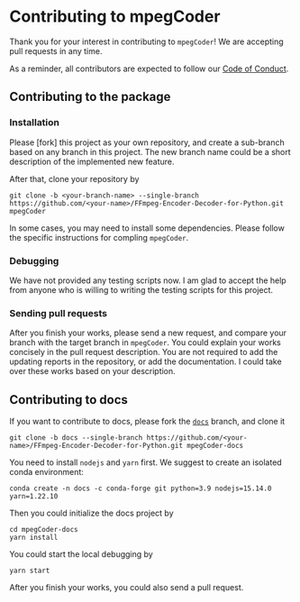 # Contributing to mpegCoder

Thank you for your interest in contributing to `mpegCoder`! We are accepting pull
requests in any time.

As a reminder, all contributors are expected to follow our [Code of Conduct][coc].

[coc]: https://github.com/cainmagi/FFmpeg-Encoder-Decoder-for-Python/blob/master/CODE_OF_CONDUCT.md

## Contributing to the package

### Installation

Please [fork] this project as your own repository, and create a sub-branch based on any branch in this project. The new branch name could be a short description of the implemented new feature.

After that, clone your repository by

```shell
git clone -b <your-branch-name> --single-branch https://github.com/<your-name>/FFmpeg-Encoder-Decoder-for-Python.git mpegCoder
```

In some cases, you may need to install some dependencies. Please follow the specific instructions for compling `mpegCoder`.

### Debugging

We have not provided any testing scripts now. I am glad to accept the help from anyone who is willing to writing the testing scripts for this project.

### Sending pull requests

After you finish your works, please send a new request, and compare your branch with the target branch in `mpegCoder`. You could explain your works concisely in the pull request description. You are not required to add the updating reports in the repository, or add the documentation. I could take over these works based on your description.

## Contributing to docs

If you want to contribute to docs, please fork the [`docs`](https://github.com/cainmagi/FFmpeg-Encoder-Decoder-for-Python/tree/docs) branch, and clone it

```shell
git clone -b docs --single-branch https://github.com/<your-name>/FFmpeg-Encoder-Decoder-for-Python.git mpegCoder-docs
```

You need to install `nodejs` and `yarn` first. We suggest to create an isolated conda environment:

```shell
conda create -n docs -c conda-forge git python=3.9 nodejs=15.14.0 yarn=1.22.10
```

Then you could initialize the docs project by

```shell
cd mpegCoder-docs
yarn install
```

You could start the local debugging by

```shell
yarn start
```

After you finish your works, you could also send a pull request.
